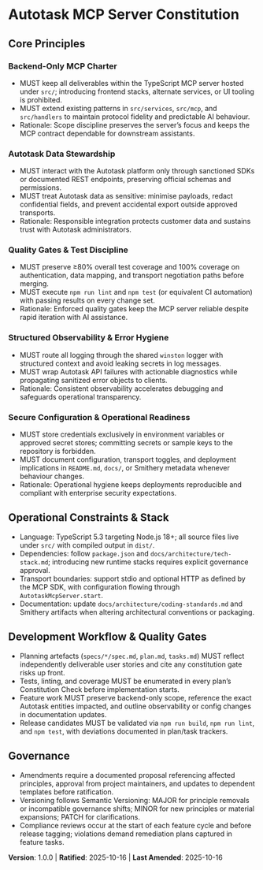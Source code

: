 <!--
Sync Impact Report
Version change: N/A → 1.0.0
Modified principles: (new) Backend-Only MCP Charter; (new) Autotask Data Stewardship; (new) Quality Gates & Test Discipline; (new) Structured Observability & Error Hygiene; (new) Secure Configuration & Operational Readiness
Added sections: Operational Constraints & Stack; Development Workflow & Quality Gates
Removed sections: None
Templates requiring updates:
- ✅ .specify/templates/plan-template.md
- ✅ .specify/templates/spec-template.md
- ✅ .specify/templates/tasks-template.md
Follow-up TODOs: None
-->

# Autotask MCP Server Constitution

## Core Principles

### Backend-Only MCP Charter
- MUST keep all deliverables within the TypeScript MCP server hosted under `src/`; introducing frontend stacks, alternate services, or UI tooling is prohibited.
- MUST extend existing patterns in `src/services`, `src/mcp`, and `src/handlers` to maintain protocol fidelity and predictable AI behaviour.
- Rationale: Scope discipline preserves the server’s focus and keeps the MCP contract dependable for downstream assistants.

### Autotask Data Stewardship
- MUST interact with the Autotask platform only through sanctioned SDKs or documented REST endpoints, preserving official schemas and permissions.
- MUST treat Autotask data as sensitive: minimise payloads, redact confidential fields, and prevent accidental export outside approved transports.
- Rationale: Responsible integration protects customer data and sustains trust with Autotask administrators.

### Quality Gates & Test Discipline
- MUST preserve ≥80% overall test coverage and 100% coverage on authentication, data mapping, and transport negotiation paths before merging.
- MUST execute `npm run lint` and `npm test` (or equivalent CI automation) with passing results on every change set.
- Rationale: Enforced quality gates keep the MCP server reliable despite rapid iteration with AI assistance.

### Structured Observability & Error Hygiene
- MUST route all logging through the shared `winston` logger with structured context and avoid leaking secrets in log messages.
- MUST wrap Autotask API failures with actionable diagnostics while propagating sanitized error objects to clients.
- Rationale: Consistent observability accelerates debugging and safeguards operational transparency.

### Secure Configuration & Operational Readiness
- MUST store credentials exclusively in environment variables or approved secret stores; committing secrets or sample keys to the repository is forbidden.
- MUST document configuration, transport toggles, and deployment implications in `README.md`, `docs/`, or Smithery metadata whenever behaviour changes.
- Rationale: Operational hygiene keeps deployments reproducible and compliant with enterprise security expectations.

## Operational Constraints & Stack
- Language: TypeScript 5.3 targeting Node.js 18+; all source files live under `src/` with compiled output in `dist/`.
- Dependencies: follow `package.json` and `docs/architecture/tech-stack.md`; introducing new runtime stacks requires explicit governance approval.
- Transport boundaries: support stdio and optional HTTP as defined by the MCP SDK, with configuration flowing through `AutotaskMcpServer.start`.
- Documentation: update `docs/architecture/coding-standards.md` and Smithery artifacts when altering architectural conventions or packaging.

## Development Workflow & Quality Gates
- Planning artefacts (`specs/*/spec.md`, `plan.md`, `tasks.md`) MUST reflect independently deliverable user stories and cite any constitution gate risks up front.
- Tests, linting, and coverage MUST be enumerated in every plan’s Constitution Check before implementation starts.
- Feature work MUST preserve backend-only scope, reference the exact Autotask entities impacted, and outline observability or config changes in documentation updates.
- Release candidates MUST be validated via `npm run build`, `npm run lint`, and `npm test`, with deviations documented in plan/task trackers.

## Governance
- Amendments require a documented proposal referencing affected principles, approval from project maintainers, and updates to dependent templates before ratification.
- Versioning follows Semantic Versioning: MAJOR for principle removals or incompatible governance shifts; MINOR for new principles or material expansions; PATCH for clarifications.
- Compliance reviews occur at the start of each feature cycle and before release tagging; violations demand remediation plans captured in feature tasks.

**Version**: 1.0.0 | **Ratified**: 2025-10-16 | **Last Amended**: 2025-10-16
